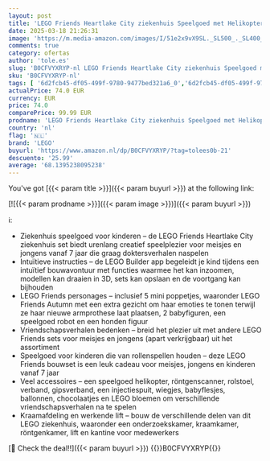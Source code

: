 ```yaml
---
layout: post
title: 'LEGO Friends Heartlake City ziekenhuis Speelgoed met Helikopter  Mini Poppetjes  Hond Figuur en Robot  Set voor Meisjes en Jongens vanaf 7 jaar  Rollenspellen Cadeau voor Kinderen 42621'
date: 2025-03-18 21:26:31
image: 'https://m.media-amazon.com/images/I/51e2x9vX9SL._SL500_._SL400_.jpg'
comments: true
category: ofertas
author: 'tole.es'
slug: 'B0CFVYXRYP-nl LEGO Friends Heartlake City ziekenhuis Speelgoed met...'
sku: 'B0CFVYXRYP-nl'
tags: [ '6d2fcb45-df05-499f-9780-9477bed321a6_0','6d2fcb45-df05-499f-9780-9477bed321a6_501','Arborist Merchandising Root','Bouw- & constructiespeelgoed','Educatief speelgoed','Montessori','Self Service','Special Features Stores','Speelgoed & spellen','Speelgoedbouwsets','lego','🇳🇱', ]
actualPrice: 74.0 EUR
currency: EUR
price: 74.0
comparePrice: 99.99 EUR
prodname: 'LEGO Friends Heartlake City ziekenhuis Speelgoed met Helikopter  Mini Poppetjes  Hond Figuur en Robot  Set voor Meisjes en Jongens vanaf 7 jaar  Rollenspellen Cadeau voor Kinderen 42621'
country: 'nl'
flag: '🇳🇱'
brand: 'LEGO'
buyurl: 'https://www.amazon.nl/dp/B0CFVYXRYP/?tag=tolees0b-21'
descuento: '25.99'
average: '68.1395238095238'
---
```


You've got [{{< param title >}}]({{< param buyurl >}}) at the following link:

[![{{< param prodname >}}]({{< param image >}})]({{< param buyurl >}})

ℹ️:

- Ziekenhuis speelgoed voor kinderen – de LEGO Friends Heartlake City ziekenhuis set biedt urenlang creatief speelplezier voor meisjes en jongens vanaf 7 jaar die graag doktersverhalen naspelen
- Intuïtieve instructies – de LEGO Builder app begeleidt je kind tijdens een intuïtief bouwavontuur met functies waarmee het kan inzoomen, modellen kan draaien in 3D, sets kan opslaan en de voortgang kan bijhouden
- LEGO Friends personages – inclusief 5 mini poppetjes, waaronder LEGO Friends Autumn met een extra gezicht om haar emoties te tonen terwijl ze haar nieuwe armprothese laat plaatsen, 2 babyfiguren, een speelgoed robot en een honden figuur
- Vriendschapsverhalen bedenken – breid het plezier uit met andere LEGO Friends sets voor meisjes en jongens (apart verkrijgbaar) uit het assortiment
- Speelgoed voor kinderen die van rollenspellen houden – deze LEGO Friends bouwset is een leuk cadeau voor meisjes, jongens en kinderen vanaf 7 jaar
- Veel accessoires – een speelgoed helikopter, röntgenscanner, rolstoel, verband, gipsverband, een injectiespuit, wiegjes, babyflesjes, ballonnen, chocolaatjes en LEGO bloemen om verschillende vriendschapsverhalen na te spelen
- Kraamafdeling en werkende lift – bouw de verschillende delen van dit LEGO ziekenhuis, waaronder een onderzoekskamer, kraamkamer, röntgenkamer, lift en kantine voor medewerkers

[🛒 Check the deal!!]({{< param buyurl >}})
{{<world>}}B0CFVYXRYP{{</world>}}
